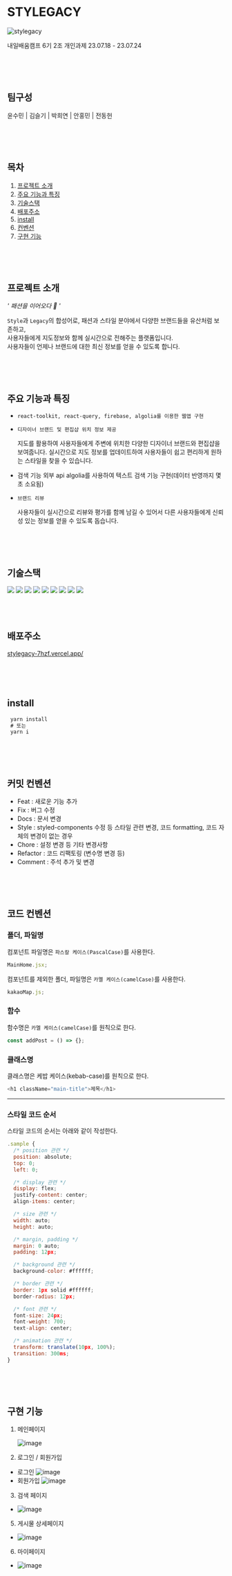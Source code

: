 # STYLEGACY
![stylegacy](https://github.com/kimseulgi-creator/camp-ing/assets/78592995/3fec5c48-edef-4616-828c-257fc14be28a)

내일배움캠프 6기 2조 개인과제 23.07.18 - 23.07.24

<br />
<br />
<br />

## 팀구성
윤수민 | 김슬기 | 박희연 | 안홍민 | 전동헌 

<br />
<br />
<br />

## 목차
1. [프로젝트 소개](#프로젝트-소개)
2. [주요 기능과 특징](#주요-기능과-특징)
3. [기술스택](#기술스택)
4. [배포주소](#배포주소)
5. [install](#install)
6. [컨벤션](#커밋-컨벤션)
7. [구현 기능](#구현-기능)

<br />
<br />
<br />

## 프로젝트 소개
*' 패션을 이어오다 🧥 '*

`Style`과 `Legacy`의 합성어로, 패션과 스타일 분야에서 다양한 브랜드들을 유산처럼 보존하고, <br />
사용자들에게 지도정보와 함께 실시간으로 전해주는 플랫폼입니다. <br />
사용자들이 언제나 브랜드에 대한 최신 정보를 얻을 수 있도록 합니다.

<br />
<br />
<br />

## 주요 기능과 특징

- `react-toolkit, react-query, firebase, algolia를 이용한 웹앱 구현`

- `디자이너 브랜드 및 편집샵 위치 정보 제공`

  지도를 활용하여 사용자들에게 주변에 위치한 다양한 디자이너 브랜드와 편집샵을 보여줍니다. 실시간으로 지도 정보를 업데이트하여 사용자들이 쉽고 편리하게 원하는 스타일을 찾을 수 있습니다.

- 검색 기능
  외부 api algolia를 사용하여 텍스트 검색 기능 구현(데이터 반영까지 몇 초 소요됨)
- `브랜드 리뷰`

  사용자들이 실시간으로 리뷰와 평가를 함께 남길 수 있어서 다른 사용자들에게 신뢰성 있는 정보를 얻을 수 있도록 돕습니다.

<br />
<br />
<br />

## 기술스택
<div>
	<img src="https://img.shields.io/badge/HTML5-E34F26?style=flat&logo=HTML5&logoColor=white" />
	<img src="https://img.shields.io/badge/React-61DAFB?style=flat&logo=React&logoColor=white"/>
	<img src="https://img.shields.io/badge/redux-764ABC?style=flat&logo=redux&logoColor=white" />
	<img src="https://img.shields.io/badge/axios-5A29E4?style=flat&logo=axios&logoColor=white" />
	<img src="https://img.shields.io/badge/reactquery-FF4154?style=flat&logo=reactquery&logoColor=white" />
	<img src="https://img.shields.io/badge/Styledcomponents-DB7093?style=flat&logo=Styledcomponents&logoColor=white" />
	<img src="https://img.shields.io/badge/Firebase-FFCA28?style=flat&logo=Firebase&logoColor=white" />
	<img src="https://img.shields.io/badge/kakaomap-FFCD00?style=flat&logo=kakao&logoColor=white" />
	<img src="https://img.shields.io/badge/algolia-003DFF?style=flat&logo=algolia&logoColor=white" />
</div>

<br />
<br />
<br />

## 배포주소
[stylegacy-7hzf.vercel.app/](https://stylegacy-7hzf.vercel.app/)

<br />
<br />
<br />

## install

```javascript
 yarn install
 # 또는
 yarn i
```

<br />
<br />
<br />

## 커밋 컨벤션

- Feat : 새로운 기능 추가
- Fix : 버그 수정
- Docs : 문서 변경
- Style : styled-components 수정 등 스타일 관련 변경, 코드 formatting, 코드 자체의 변경이 없는 경우
- Chore : 설정 변경 등 기타 변경사항
- Refactor : 코드 리팩토링 (변수명 변경 등)
- Comment : 주석 추가 및 변경

<br />
<br />
<br />

## 코드 컨벤션

### 폴더, 파일명

컴포넌트 파일명은 `파스칼 케이스(PascalCase)`를 사용한다.

```javascript
MainHome.jsx;
```

컴포넌트를 제외한 폴더, 파일명은 `카멜 케이스(camelCase)`를 사용한다.

```javascript
kakaoMap.js;
```

### 함수

함수명은 `카멜 케이스(camelCase)`를 원칙으로 한다.

```javascript
const addPost = () => {};
```

### 클래스명

클래스명은 케밥 케이스(kebab-case)를 원칙으로 한다.

```javascript
<h1 className="main-title">제목</h1>
```

---

### 스타일 코드 순서

스타일 코드의 순서는 아래와 같이 작성한다.

```javascript
.sample {
  /* position 관련 */
  position: absolute;
  top: 0;
  left: 0;

  /* display 관련 */
  display: flex;
  justify-content: center;
  align-items: center;

  /* size 관련 */
  width: auto;
  height: auto;

  /* margin, padding */
  margin: 0 auto;
  padding: 12px;

  /* background 관련 */
  background-color: #ffffff;

  /* border 관련 */
  border: 1px solid #ffffff;
  border-radius: 12px;

  /* font 관련 */
  font-size: 24px;
  font-weight: 700;
  text-align: center;

  /* animation 관련 */
  transform: translate(10px, 100%);
  transition: 300ms;
}
```

<br />
<br />
<br />

## 구현 기능

1. 메인페이지

   ![image](https://github.com/suminute/Stylegacy/assets/92218638/dae2f489-036e-4897-8ee0-9e1a55834493)

2. 로그인 / 회원가입

- 로그인
  ![image](https://github.com/suminute/Stylegacy/assets/92218638/db76ac92-5ca3-4a8b-839e-319a4281ab3f)
- 회원가입
  ![image](https://github.com/suminute/Stylegacy/assets/92218638/e4dfbcde-0969-48b5-9f4b-705555a3fa10)

3. 검색 페이지
   
- ![image](https://github.com/suminute/Stylegacy/assets/92218638/de7d3f9a-63e8-453e-af2c-7cf03aa03097)

5. 게시물 상세페이지

- ![image](https://github.com/suminute/Stylegacy/assets/92218638/5ec29eb8-bd0c-4886-ac8e-f03b82026f05)

6. 마이페이지

- ![image](https://github.com/suminute/Stylegacy/assets/92218638/974d8fe5-180a-493e-ba2b-b78ce137785f)
